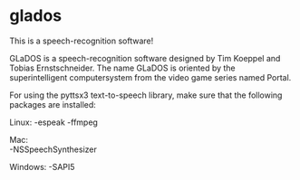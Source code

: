 # glados
This is a speech-recognition software!

GLaDOS is a speech-recognition software designed by Tim Koeppel and Tobias Ernstschneider. The name GLaDOS is oriented by the superintelligent computersystem from the video game series named Portal.

For using the pyttsx3 text-to-speech library, make sure that the following packages are installed:

Linux:
        -espeak
        -ffmpeg

Mac:    
        -NSSpeechSynthesizer

Windows:
        -SAPI5
